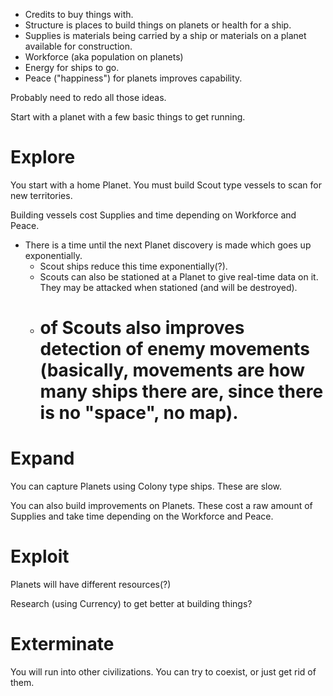 - Credits to buy things with.
- Structure is places to build things on planets or health for a ship.
- Supplies is materials being carried by a ship or materials on a planet available for construction.
- Workforce (aka population on planets)
- Energy for ships to go.
- Peace ("happiness") for planets improves capability.

Probably need to redo all those ideas.

Start with a planet with a few basic things to get running.

# Explore

You start with a home Planet. You must build Scout type vessels to scan for new territories.

Building vessels cost Supplies and time depending on Workforce and Peace.

- There is a time until the next Planet discovery is made which goes up exponentially.
  - Scout ships reduce this time exponentially(?).
  - Scouts can also be stationed at a Planet to give real-time data on it. They may be attacked when stationed (and will be destroyed).
  - # of Scouts also improves detection of enemy movements (basically, movements are how many ships there are, since there is no "space", no map).

# Expand

You can capture Planets using Colony type ships. These are slow.

You can also build improvements on Planets. These cost a raw amount of Supplies and take time depending on the Workforce and Peace.

# Exploit

Planets will have different resources(?)

Research (using Currency) to get better at building things?

# Exterminate

You will run into other civilizations. You can try to coexist, or just get rid of them.
